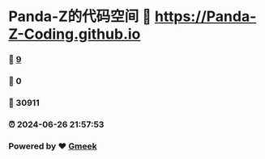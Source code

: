 # Panda-Z的代码空间 :link: https://Panda-Z-Coding.github.io 
### :page_facing_up: [9](https://Panda-Z-Coding.github.io/tag.html) 
### :speech_balloon: 0 
### :hibiscus: 30911 
### :alarm_clock: 2024-06-26 21:57:53 
### Powered by :heart: [Gmeek](https://github.com/Meekdai/Gmeek)
